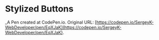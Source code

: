 # Stylized Buttons
 _A Pen created at CodePen.io. Original URL: [https://codepen.io/SergeyK-WebDeveloper/pen/EqXJaK](https://codepen.io/SergeyK-WebDeveloper/pen/EqXJaK).

 